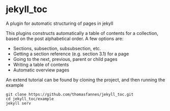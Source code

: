 # jekyll_toc
A plugin for automatic structuring of pages in jekyll

This plugins constructs automatically a table of contents for a collection, based on the post alphabetical order.
A few options are:
  * Sections, subsection, subsubsection, etc. 
  * Getting a section reference (e.g. section 3.1) for a page
  * Going to the next, previous, parent or child pages
  * Writing a table of contents
  * Automatic overview pages
  
An extend tutorial can be found by cloning the project, and then running the example
```
git clone https://github.com/thomasfannes/jekyll_toc.git
cd jekyll_toc/example
jekyll serv
```
